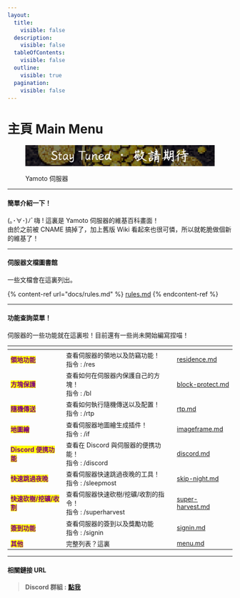 ```yaml
---
layout:
  title:
    visible: false
  description:
    visible: false
  tableOfContents:
    visible: false
  outline:
    visible: true
  pagination:
    visible: false
---
```


# 主頁 Main Menu

<div data-full-width="true">

<figure><img src="../picture/coming-soon.png" alt=""><figcaption><p>Yamoto 伺服器 </p></figcaption></figure>

</div>

***

#### 簡單介紹一下！

(｡･∀･)ﾉﾞ嗨 ! 這裏是 Yamoto 伺服器的維基百科畫面！\
由於之前被 CNAME 搞掉了，加上舊版 Wiki 看起來也很可憐，所以就乾脆做個新的維基了！

***

#### 伺服器文檔圖書館

一些文檔會在這裏列出。

{% content-ref url="docs/rules.md" %}
[rules.md](docs/rules.md)
{% endcontent-ref %}

***

#### 功能查詢菜單！

伺服器的一些功能就在這裏啦！目前還有一些尚未開始編寫捏喵！

<table data-view="cards" data-full-width="true"><thead><tr><th></th><th></th><th data-hidden></th><th data-hidden data-card-target data-type="content-ref"></th></tr></thead><tbody><tr><td><mark style="color:purple;"><strong>領地功能</strong></mark></td><td>查看伺服器的領地以及防竊功能！<br>指令 : /res</td><td></td><td><a href="function/residence.md">residence.md</a></td></tr><tr><td><mark style="color:purple;"><strong>方塊保護</strong></mark></td><td>查看如何在伺服器内保護自己的方塊！<br>指令 : /bl</td><td></td><td><a href="function/block-protect.md">block-protect.md</a></td></tr><tr><td><mark style="color:purple;"><strong>隨機傳送</strong></mark></td><td>查看如何執行隨機傳送以及配置！<br>指令 : /rtp</td><td></td><td><a href="function/rtp.md">rtp.md</a></td></tr><tr><td><mark style="color:purple;"><strong>地圖繪</strong></mark></td><td>查看伺服器地圖繪生成插件！<br>指令 : /if</td><td></td><td><a href="function/imageframe.md">imageframe.md</a></td></tr><tr><td><mark style="color:purple;"><strong>Discord 便携功能</strong></mark> </td><td>查看在 Discord 與伺服器的便携功能！<br>指令 : /discord</td><td></td><td><a href="function/discord.md">discord.md</a></td></tr><tr><td><mark style="color:purple;"><strong>快速跳過夜晚</strong></mark></td><td>查看伺服器快速跳過夜晚的工具！<br>指令 : /sleepmost</td><td></td><td><a href="function/skip-night.md">skip-night.md</a></td></tr><tr><td><mark style="color:purple;"><strong>快速砍樹/挖礦/收割</strong></mark></td><td>查看伺服器快速砍樹/挖礦/收割的指令！<br>指令 : /superharvest</td><td></td><td><a href="function/super-harvest.md">super-harvest.md</a></td></tr><tr><td><mark style="color:purple;"><strong>簽到功能</strong></mark></td><td>查看伺服器的簽到以及獎勵功能<br>指令 : /signin</td><td></td><td><a href="function/signin.md">signin.md</a></td></tr><tr><td><mark style="color:purple;"><strong>其他</strong></mark></td><td>完整列表？這裏</td><td></td><td><a href="function/menu.md">menu.md</a></td></tr></tbody></table>

***

#### 相關鏈接 URL

> **Discord 群組 :** [**點我**](https://discord.yamoto.xyz)
